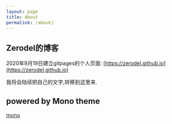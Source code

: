 ```yaml
---
layout: page
title: About
permalink: /about/
---
```


## Zerodel的博客

2020年9月19日建立gitpages的个人页面: [https://zerodel.github.io](https://zerodel.github.io)

我将会陆续把自己的文字,转移到这里来.

## powered by Mono theme

[mono](https://github.com/ejjoo/jekyll-theme-monos)